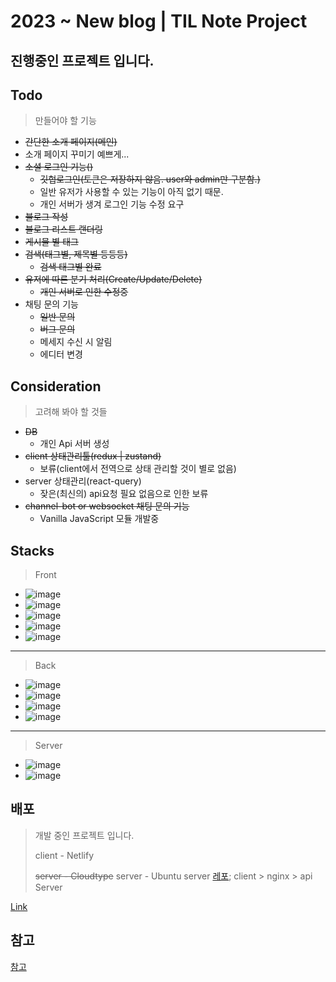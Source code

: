 # 2023 ~ New blog | TIL Note Project

## 진행중인 프로젝트 입니다.

## Todo

> 만들어야 할 기능

- ~~간단한 소개 페이지(메인)~~
- 소개 페이지 꾸미기 예쁘게...
- ~~소셜 로그인 기능()~~
  - ~~깃헙로그인(토큰은 저장하지 않음. user와 admin만 구분함.)~~
  - 일반 유저가 사용할 수 있는 기능이 아직 없기 때문.
  - 개인 서버가 생겨 로그인 기능 수정 요구
- ~~블로그 작성~~
- ~~블로그 리스트 랜더링~~
- ~~게시물 별 태그~~
- ~~검색(태그별, 제목별 등등등)~~
  - ~~검색 태그별 완료~~
- ~~유저에 따른 분기 처리(Create/Update/Delete)~~
  - ~~개인 서버로 인한 수정중~~
- 채팅 문의 기능
  - ~~일반 문의~~
  - ~~버그 문의~~
  - 메세지 수신 시 알림
  - 에디터 변경

## Consideration

> 고려해 봐야 할 것들

- ~~DB~~
  - 개인 Api 서버 생성
- ~~client 상태관리툴(redux | zustand)~~
  - 보류(client에서 전역으로 상태 관리할 것이 별로 없음)
- server 상태관리(react-query)
  - 잦은(최신의) api요청 필요 없음으로 인한 보류
- ~~channel-bot or websocket 채팅 문의 기능~~
  - Vanilla JavaScript 모듈 개발중

## Stacks

> Front

- ![image](https://img.shields.io/badge/React-61DAFB?style=plastic&logo=React&logoColor=black)
- ![image](https://img.shields.io/badge/TypeScript-3178C6?style=plastic&logo=Typescript&logoColor=white)
- ![image](https://img.shields.io/badge/Axios-5A29E4?style=plastic&logo=Axios)
- ![image](https://img.shields.io/badge/Redux-764ABC?style=plastic&logo=Redux&locoColor=black)
- ![image](https://img.shields.io/badge/Socket.io-010101?style=plastic&logo=Socket.io&locoColor=white)

---

> Back

- ![image](https://img.shields.io/badge/Node.js-339933?style=plastic&logo=Node.js&logoColor=white)
- ![image](https://img.shields.io/badge/EXPRESS-000000?style=plastic&logo=Express&logoColor=white)
- ![image](https://img.shields.io/badge/Sequelize-52B0E7?style=plastic&logo=Sequelize&logoColor=white)
- ![image](https://img.shields.io/badge/Mysql-4479A1?style=plastic&logo=Mysql&logoColor=white)

---

> Server

- ![image](https://img.shields.io/badge/Ubuntu-E95420?style=plastic&logo=Ubuntu&logoColor=white)
- ![image](https://img.shields.io/badge/Nginx-009639?style=plastic&logo=Nginx&logoColor=white)

## 배포

> 개발 중인 프로젝트 입니다.
>
> client - Netlify
>
> ~~server - Cloudtype~~
> server - Ubuntu server
> [레포](https://github.com/ajrfyd/ubuntu-api-server);
> client > nginx > api Server

[Link](https://k-log3943.netlify.app/)

## 참고

[참고](https://)
